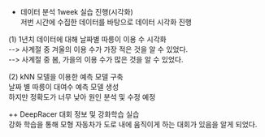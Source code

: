 - 데이터 분석 1week 실습 진행(시각화)  
저번 시간에 수집한 데이터를 바탕으로 데이터 시각화 진행

(1) 1년치 데이터에 대해 날짜별 따릉이 이용 수 시각화   
--> 사계절 중 겨울의 이용 수가 가장 적은 것을 알 수 있었다.  
--> 사계절 중 봄, 가을의 이용 수가 많은 것을 알 수 있었다.  

(2) kNN 모델을 이용한 예측 모델 구축    
날짜 별 따릉이 대여수 예측 모델 생성  
하지만 정확도가 너무 낮아 원인 분석 및 수정 예정  
   
    
++ DeepRacer 대회 정보 및 강화학습 실습  
강화 학습을 통해 모형 자동차가 도로 내에 움직이게 하는 대회가 있음을 알게 되었다.
